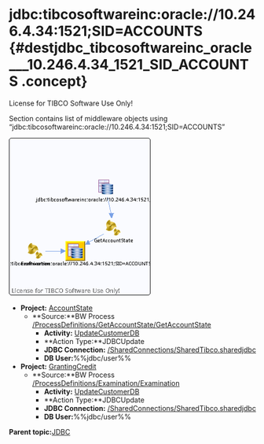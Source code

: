 # jdbc:tibcosoftwareinc:oracle://10.246.4.34:1521;SID=ACCOUNTS {#destjdbc_tibcosoftwareinc_oracle___10.246.4.34_1521_SID_ACCOUNTS .concept}

License for TIBCO Software Use Only!

Section contains list of middleware objects using “jdbc:tibcosoftwareinc:oracle://10.246.4.34:1521;SID=ACCOUNTS”

![](dest_Id96.png)

-   **Project:** [AccountState](../projs/AccountState.md)
    -   **Source:**BW Process [/ProcessDefinitions/GetAccountState/GetAccountState](../../../projects/AccountState/ProcessDefinitions/GetAccountState/GetAccountState.process.md)
        -   **Activity:** [UpdateCustomerDB](../projs/act_95.md)
        -   **Action Type:**JDBCUpdate
        -   **JDBC Connection:** [/SharedConnections/SharedTibco.sharedjdbc](../../../projects/AccountState/SharedConnections/SharedTibco.sharedjdbc.md)
        -   **DB User:**%%jdbc/user%%
-   **Project:** [GrantingCredit](../projs/GrantingCredit.md)
    -   **Source:**BW Process [/ProcessDefinitions/Examination/Examination](../../../projects/GrantingCredit/ProcessDefinitions/Examination/Examination.process.md)
        -   **Activity:** [UpdateCustomerDB](../projs/act_107.md)
        -   **Action Type:**JDBCUpdate
        -   **JDBC Connection:** [/SharedConnections/SharedTibco.sharedjdbc](../../../projects/GrantingCredit/SharedConnections/SharedTibco.sharedjdbc.md)
        -   **DB User:**%%jdbc/user%%

**Parent topic:**[JDBC](../../../crossref/dest/msgs/Group_Id150.md)


